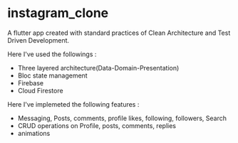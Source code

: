 # instagram_clone

A flutter app created with standard practices of Clean Architecture and Test Driven Development.

Here I've used the followings :
- Three layered architecture(Data-Domain-Presentation)
- Bloc state management
- Firebase
- Cloud Firestore

Here I've implemeted the following features :
- Messaging, Posts, comments, profile likes, following, followers, Search
- CRUD operations on Profile, posts, comments, replies
- animations

